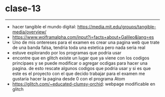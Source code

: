 # clase-13
---
- hacer tangible el mundo digital: https://media.mit.edu/groups/tangible-media/overview/
- https://www.wolframalpha.com/input?i=facts+about+Galileo&lang=es
- Uno de mis ontereses para el examen es crear una pagina web que trate de una banda falsa, tendria toda una estetica pero nada seria real
- estuve explorando por los programas que podria usar
- encontre que en glitch existe un lugar que ya viene con los codigos principaes y se puede modificar o agregar ocdigas para hacer una pagina. de esto rescate algunos codigos que podria usar y si es que este es el proyecto con el que decido trabajar para el examen me gustaria hacer la pagina desde 0 con el programa Atom
- https://glitch.com/~educated-clumsy-orchid: webpage modificable en glitch
